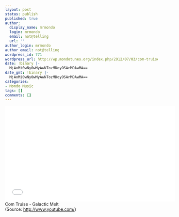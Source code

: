 ```yaml
---
layout: post
status: publish
published: true
author:
  display_name: mrmondo
  login: mrmondo
  email: not@telling
  url: ''
author_login: mrmondo
author_email: not@telling
wordpress_id: 771
wordpress_url: http://wp.mondotunes.org/index.php/2012/07/03/com-truise-galactic-melt/
date: !binary |-
  MjAxMi0wNy0wMyAwNTozMDoyOSArMDAwMA==
date_gmt: !binary |-
  MjAxMi0wNy0wMyAwNTozMDoyOSArMDAwMA==
categories:
- Mondo Music
tags: []
comments: []
---
```

<iframe width="560" height="315" src="//www.youtube.com/embed/_YBi1AWpyuY" frameborder="0"> </iframe>
Com Truise - Galactic Melt
<div class="attribution">(<span>Source:</span> <a href="http://www.youtube.com/">http://www.youtube.com/</a>)</div>
